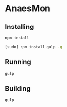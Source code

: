 # AnaesMon

## Installing

```sh
npm install
```

```sh
[sudo] npm install gulp -g
```

## Running

```sh
gulp
```

## Building

```sh
gulp
```

